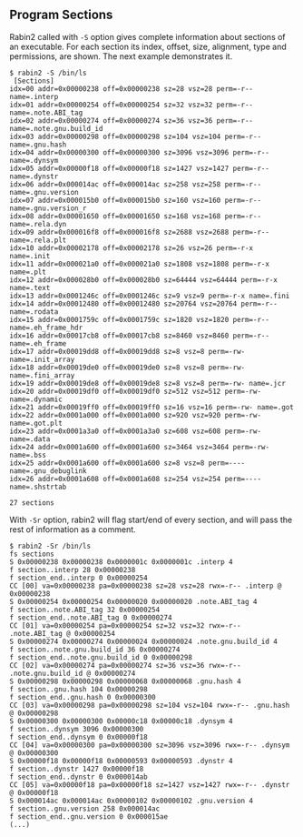 ## Program Sections

Rabin2 called with `-S` option gives complete information about sections of an executable. For each section its index, offset, size, alignment, type and permissions, are shown. The next example demonstrates it.

    $ rabin2 -S /bin/ls
     [Sections]
    idx=00 addr=0x00000238 off=0x00000238 sz=28 vsz=28 perm=-r-- name=.interp
    idx=01 addr=0x00000254 off=0x00000254 sz=32 vsz=32 perm=-r-- name=.note.ABI_tag
    idx=02 addr=0x00000274 off=0x00000274 sz=36 vsz=36 perm=-r-- name=.note.gnu.build_id
    idx=03 addr=0x00000298 off=0x00000298 sz=104 vsz=104 perm=-r-- name=.gnu.hash
    idx=04 addr=0x00000300 off=0x00000300 sz=3096 vsz=3096 perm=-r-- name=.dynsym
    idx=05 addr=0x00000f18 off=0x00000f18 sz=1427 vsz=1427 perm=-r-- name=.dynstr
    idx=06 addr=0x000014ac off=0x000014ac sz=258 vsz=258 perm=-r-- name=.gnu.version
    idx=07 addr=0x000015b0 off=0x000015b0 sz=160 vsz=160 perm=-r-- name=.gnu.version_r
    idx=08 addr=0x00001650 off=0x00001650 sz=168 vsz=168 perm=-r-- name=.rela.dyn
    idx=09 addr=0x000016f8 off=0x000016f8 sz=2688 vsz=2688 perm=-r-- name=.rela.plt
    idx=10 addr=0x00002178 off=0x00002178 sz=26 vsz=26 perm=-r-x name=.init
    idx=11 addr=0x000021a0 off=0x000021a0 sz=1808 vsz=1808 perm=-r-x name=.plt
    idx=12 addr=0x000028b0 off=0x000028b0 sz=64444 vsz=64444 perm=-r-x name=.text
    idx=13 addr=0x0001246c off=0x0001246c sz=9 vsz=9 perm=-r-x name=.fini
    idx=14 addr=0x00012480 off=0x00012480 sz=20764 vsz=20764 perm=-r-- name=.rodata
    idx=15 addr=0x0001759c off=0x0001759c sz=1820 vsz=1820 perm=-r-- name=.eh_frame_hdr
    idx=16 addr=0x00017cb8 off=0x00017cb8 sz=8460 vsz=8460 perm=-r-- name=.eh_frame
    idx=17 addr=0x00019dd8 off=0x00019dd8 sz=8 vsz=8 perm=-rw- name=.init_array
    idx=18 addr=0x00019de0 off=0x00019de0 sz=8 vsz=8 perm=-rw- name=.fini_array
    idx=19 addr=0x00019de8 off=0x00019de8 sz=8 vsz=8 perm=-rw- name=.jcr
    idx=20 addr=0x00019df0 off=0x00019df0 sz=512 vsz=512 perm=-rw- name=.dynamic
    idx=21 addr=0x00019ff0 off=0x00019ff0 sz=16 vsz=16 perm=-rw- name=.got
    idx=22 addr=0x0001a000 off=0x0001a000 sz=920 vsz=920 perm=-rw- name=.got.plt
    idx=23 addr=0x0001a3a0 off=0x0001a3a0 sz=608 vsz=608 perm=-rw- name=.data
    idx=24 addr=0x0001a600 off=0x0001a600 sz=3464 vsz=3464 perm=-rw- name=.bss
    idx=25 addr=0x0001a600 off=0x0001a600 sz=8 vsz=8 perm=---- name=.gnu_debuglink
    idx=26 addr=0x0001a608 off=0x0001a608 sz=254 vsz=254 perm=---- name=.shstrtab
    
    27 sections

With `-Sr` option, rabin2 will flag start/end of every section, and will pass the rest of information as a comment.

    $ rabin2 -Sr /bin/ls
    fs sections
    S 0x00000238 0x00000238 0x0000001c 0x0000001c .interp 4
    f section..interp 28 0x00000238
    f section_end..interp 0 0x00000254
    CC [00] va=0x00000238 pa=0x00000238 sz=28 vsz=28 rwx=-r-- .interp @ 0x00000238
    S 0x00000254 0x00000254 0x00000020 0x00000020 .note.ABI_tag 4
    f section..note.ABI_tag 32 0x00000254
    f section_end..note.ABI_tag 0 0x00000274
    CC [01] va=0x00000254 pa=0x00000254 sz=32 vsz=32 rwx=-r-- .note.ABI_tag @ 0x00000254
    S 0x00000274 0x00000274 0x00000024 0x00000024 .note.gnu.build_id 4
    f section..note.gnu.build_id 36 0x00000274
    f section_end..note.gnu.build_id 0 0x00000298
    CC [02] va=0x00000274 pa=0x00000274 sz=36 vsz=36 rwx=-r-- .note.gnu.build_id @ 0x00000274
    S 0x00000298 0x00000298 0x00000068 0x00000068 .gnu.hash 4
    f section..gnu.hash 104 0x00000298
    f section_end..gnu.hash 0 0x00000300
    CC [03] va=0x00000298 pa=0x00000298 sz=104 vsz=104 rwx=-r-- .gnu.hash @ 0x00000298
    S 0x00000300 0x00000300 0x00000c18 0x00000c18 .dynsym 4
    f section..dynsym 3096 0x00000300
    f section_end..dynsym 0 0x00000f18
    CC [04] va=0x00000300 pa=0x00000300 sz=3096 vsz=3096 rwx=-r-- .dynsym @ 0x00000300
    S 0x00000f18 0x00000f18 0x00000593 0x00000593 .dynstr 4
    f section..dynstr 1427 0x00000f18
    f section_end..dynstr 0 0x000014ab
    CC [05] va=0x00000f18 pa=0x00000f18 sz=1427 vsz=1427 rwx=-r-- .dynstr @ 0x00000f18
    S 0x000014ac 0x000014ac 0x00000102 0x00000102 .gnu.version 4
    f section..gnu.version 258 0x000014ac
    f section_end..gnu.version 0 0x000015ae
    (...)
